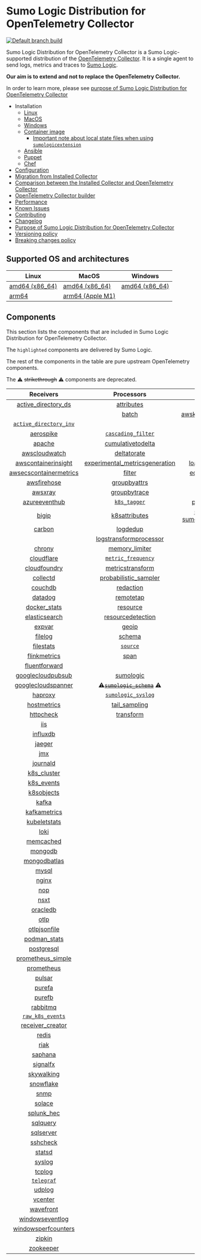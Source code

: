 # Sumo Logic Distribution for OpenTelemetry Collector

[![Default branch build](https://github.com/SumoLogic/sumologic-otel-collector/actions/workflows/dev_builds.yml/badge.svg)](https://github.com/SumoLogic/sumologic-otel-collector/actions/workflows/dev_builds.yml)

Sumo Logic Distribution for OpenTelemetry Collector is a Sumo Logic-supported distribution of the [OpenTelemetry Collector][otc_link].
It is a single agent to send logs, metrics and traces to [Sumo Logic][sumologic].

**Our aim is to extend and not to replace the OpenTelemetry Collector.**

In order to learn more, please see [purpose of Sumo Logic Distribution for OpenTelemetry Collector][purpose]

- Installation
  - [Linux][linux_installation]
  - [MacOS][macos_installation]
  - [Windows][windows_installation]
  - [Container image](/docs/installation.md#container-image)
    - [Important note about local state files when using `sumologicextension`](/docs/installation.md#important-note-about-local-state-files-when-using-sumologicextension)
  - [Ansible](/docs/installation.md#ansible)
  - [Puppet](/docs/installation.md#puppet)
  - [Chef](/docs/installation.md#chef)
- [Configuration](docs/configuration.md)
- [Migration from Installed Collector](docs/migration.md)
- [Comparison between the Installed Collector and OpenTelemetry Collector](docs/comparison.md)
- [OpenTelemetry Collector builder](./otelcolbuilder/README.md)
- [Performance]
- [Known Issues]
- [Contributing](./CONTRIBUTING.md)
- [Changelog](./CHANGELOG.md)
- [Purpose of Sumo Logic Distribution for OpenTelemetry Collector][purpose]
- [Versioning policy][versioning]
- [Breaking changes policy][breaking]

## Supported OS and architectures

| Linux                         | MacOS                         | Windows                     |
| ----------------------------- | ----------------------------- | --------------------------- |
| [amd64 (x86_64)][linux_amd64] | [amd64 (x86_64)][mac_amd64]   | [amd64 (x86_64)][win_amd64] |
| [arm64][linux_arm64]          | [arm64 (Apple M1)][mac_arm64] |                             |

## Components

This section lists the components that are included in Sumo Logic Distribution for OpenTelemetry Collector.

The `highlighted` components are delivered by Sumo Logic.

The rest of the components in the table are pure upstream OpenTelemetry components.

The ⚠️ ~~strikethrough~~ ⚠️ components are deprecated.

|                        Receivers                         |                          Processors                          |               Exporters                |                 Extensions                  |             Connectors              |
| :------------------------------------------------------: | :----------------------------------------------------------: | :------------------------------------: | :-----------------------------------------: | :---------------------------------: |
|     [active_directory_ds][activedirectorydsreceiver]     |              [attributes][attributesprocessor]               |         [awss3][awss3exporter]         |       [asapclient][asapauthextension]       |     [forward][forwardconnector]     |
|                                                          |                   [batch][batchprocessor]                    |          [awskinesisexporter]          |                                             |                                     |
|   [`active_directory_inv`][activedirectoryinvreceiver]   |                                                              |        [carbon][carbonexporter]        |                 [awsproxy]                  |       [count][countconnector]       |
|              [aerospike][aerospikereceiver]              |        [`cascading_filter`][cascadingfilterprocessor]        |         [debug][debugexporter]         |       [basicauth][basicauthextension]       |  [exceptions][exceptionsconnector]  |
|                 [apache][apachereceiver]                 |       [cumulativetodelta][cumulativetodeltaprocessor]        |          [file][fileexporter]          | [bearertokenauth][bearertokenauthextension] |    [failover][failoverconnector]    |
|          [awscloudwatch][awscloudwatchreceiver]          |             [deltatorate][deltatorateprocessor]              |         [kafka][kafkaexporter]         |           [db_storage][dbstorage]           |  [roundrobin][roundrobinconnector]  |
|    [awscontainerinsight][awscontainerinsightreceiver]    | [experimental_metricsgeneration][metricsgenerationprocessor] | [loadbalancing][loadbalancingexporter] |      [docker_observer][dockerobserver]      |     [routing][routingconnector]     |
| [awsecscontainermetrics][awsecscontainermetricsreceiver] |                  [filter][filterprocessor]                   |      [ecs_observer][ecsobserver]       |    [servicegraph][servicegraphconnector]    |                                     |
|            [awsfirehose][awsfirehosereceiver]            |            [groupbyattrs][groupbyattrsprocessor]             |          [otlp][otlpexporter]          |    [ecs_task_observer][ecstaskobserver]     | [spanmetrics][spanmetricsconnector] |
|                [awsxray][awsxrayreceiver]                |            [groupbytrace][groupbytraceprocessor]             |      [otlphttp][otlphttpexporter]      |         [file_storage][filestorage]         |                                     |
|          [azureeventhub][azureeventhubreceiver]          |                 [`k8s_tagger`][k8sprocessor]                 |    [prometheus][prometheusexporter]    |   [headerssetter][headerssetterextension]   |                                     |
|                  [bigip][bigipreceiver]                  |           [k8sattributes][k8sattributesprocessor]            |    [sumologic] [sumologicexporter]     |    [health_check][healthcheckextension]     |                                     |
|                 [carbon][carbonreceiver]                 |                [logdedup][logdedupprocessor]                 |        [syslog][syslogexporter]        |        [host_observer][hostobserver]        |                                     |
|                                                          |       [logstransformprocessor][logstransformprocessor]       |                                        |                                             |                                     |
|                 [chrony][chronyreceiver]                 |           [memory_limiter][memorylimiterprocessor]           |           [nop][nopexporter]           |       [http_forwarder][httpforwarder]       |                                     |
|             [cloudflare][cloudflarereceiver]             |        [`metric_frequency`][metricfrequencyprocessor]        |                                        |           [jaegerremotesampling]            |                                     |
|           [cloudfoundry][cloudfoundryreceiver]           |        [metricstransform][metricstransformprocessor]         |                                        |         [k8s_observer][k8sobserver]         |                                     |
|               [collectd][collectdreceiver]               |    [probabilistic_sampler][probabilisticsamplerprocessor]    |                                        |                                             |                                     |
|                [couchdb][couchdbreceiver]                |               [redaction][redactionprocessor]                |                                        |  [oauth2client][oauth2clientauthextension]  |                                     |
|                [datadog][datadogreceiver]                |               [remotetap][remotetapprocessor]                |                                        |          [oidc][oidcauthextension]          |                                     |
|           [docker_stats][dockerstatsreceiver]            |                [resource][resourceprocessor]                 |                                        |           [pprof][pprofextension]           |                                     |
|          [elasticsearch][elasticsearchreceiver]          |       [resourcedetection][resourcedetectionprocessor]        |                                        |       [sigv4auth][sigv4authextension]       |                                     |
|                 [expvar][expvarreceiver]                 |                 [geoip][geoipprocessor]                  |                                        |      [`sumologic`][sumologicextension]      |                                     |
|                [filelog][filelogreceiver]                |                  [schema][schemaprocessor]                   |                                        |          [zpages][zpagesextension]          |                                     |
|              [filestats][filestatsreceiver]              |                 [`source`][sourceprocessor]                  |                                        |                                             |                                     |
|           [flinkmetrics][flinkmetricsreceiver]           |                    [span][spanprocessor]                     |                                        |                                             |                                     |
|          [fluentforward][fluentforwardreceiver]          |                                                              |                                        |                                             |                                     |
|      [googlecloudpubsub][googlecloudpubsubreceiver]      |               [sumologic][sumologicprocessor]                |                                        |                                             |                                     |
|     [googlecloudspanner][googlecloudspannerreceiver]     |   ⚠️~~[`sumologic_schema`][sumologicschemaprocessor]~~ ⚠️    |                                        |                                             |                                     |
|                [haproxy][haproxyreceiver]                |        [`sumologic_syslog`][sumologicsyslogprocessor]        |                                        |                                             |                                     |
|            [hostmetrics][hostmetricsreceiver]            |            [tail_sampling][tailsamplingprocessor]            |                                        |                                             |                                     |
|              [httpcheck][httpcheckreceiver]              |               [transform][transformprocessor]                |                                        |                                             |                                     |
|                    [iis][iisreceiver]                        |                                       |                                        |                                             |                                     |
|               [influxdb][influxdbreceiver]               |                                                              |                                        |                                             |                                     |
|                 [jaeger][jaegerreceiver]                 |                                                              |                                        |                                             |                                     |
|                    [jmx][jmxreceiver]                    |                                                              |                                        |                                             |                                     |
|               [journald][journaldreceiver]               |                                                              |                                        |                                             |                                     |
|            [k8s_cluster][k8sclusterreceiver]             |                                                              |                                        |                                             |                                     |
|             [k8s_events][k8seventsreceiver]              |                                                              |                                        |                                             |                                     |
|             [k8sobjects][k8sobjectsreceiver]             |                                                              |                                        |                                             |                                     |
|                  [kafka][kafkareceiver]                  |                                                              |                                        |                                             |                                     |
|           [kafkametrics][kafkametricsreceiver]           |                                                              |                                        |                                             |                                     |
|           [kubeletstats][kubeletstatsreceiver]           |                                                              |                                        |                                             |                                     |
|                   [loki][lokireceiver]                   |                                                              |                                        |                                             |                                     |
|              [memcached][memcachedreceiver]              |                                                              |                                        |                                             |                                     |
|                [mongodb][mongodbreceiver]                |                                                              |                                        |                                             |                                     |
|           [mongodbatlas][mongodbatlasreceiver]           |                                                              |                                        |                                             |                                     |
|                  [mysql][mysqlreceiver]                  |                                                              |                                        |                                             |                                     |
|                  [nginx][nginxreceiver]                  |                                                              |                                        |                                             |                                     |
|                    [nop][nopreceiver]                    |                                                              |                                        |                                             |                                     |
|                   [nsxt][nsxtreceiver]                   |                                                              |                                        |                                             |                                     |
|               [oracledb][oracledbreceiver]               |                                                              |                                        |                                             |                                     |
|                   [otlp][otlpreceiver]                   |                                                              |                                        |                                             |                                     |
|           [otlpjsonfile][otlpjsonfilereceiver]           |                                                              |                                        |                                             |                                     |
|              [podman_stats][podmanreceiver]              |                                                              |                                        |                                             |                                     |
|             [postgresql][postgresqlreceiver]             |                                                              |                                        |                                             |                                     |
|      [prometheus_simple][simpleprometheusreceiver]       |                                                              |                                        |                                             |                                     |
|             [prometheus][prometheusreceiver]             |                                                              |                                        |                                             |                                     |
|                 [pulsar][pulsarreceiver]                 |                                                              |                                        |                                             |                                     |
|                 [purefa][purefareceiver]                 |                                                              |                                        |                                             |                                     |
|                 [purefb][purefbreceiver]                 |                                                              |                                        |                                             |                                     |
|               [rabbitmq][rabbitmqreceiver]               |                                                              |                                        |                                             |                                     |
|         [`raw_k8s_events`][rawk8seventsreceiver]         |                                                              |                                        |                                             |                                     |
|           [receiver_creator][receivercreator]            |                                                              |                                        |                                             |                                     |
|                  [redis][redisreceiver]                  |                                                              |                                        |                                             |                                     |
|                   [riak][riakreceiver]                   |                                                              |                                        |                                             |                                     |
|                [saphana][saphanareceiver]                |                                                              |                                        |                                             |                                     |
|               [signalfx][signalfxreceiver]               |                                                              |                                        |                                             |                                     |
|             [skywalking][skywalkingreceiver]             |                                                              |                                        |                                             |                                     |
|              [snowflake][snowflakereceiver]              |                                                              |                                        |                                             |                                     |
|                   [snmp][snmpreceiver]                   |                                                              |                                        |                                             |                                     |
|                 [solace][solacereceiver]                 |                                                              |                                        |                                             |                                     |
|             [splunk_hec][splunkhecreceiver]              |                                                              |                                        |                                             |                                     |
|               [sqlquery][sqlqueryreceiver]               |                                                              |                                        |                                             |                                     |
|              [sqlserver][sqlserverreceiver]              |                                                              |                                        |                                             |                                     |
|               [sshcheck][sshcheckreceiver]               |                                                              |                                        |                                             |                                     |
|                 [statsd][statsdreceiver]                 |                                                              |                                        |                                             |                                     |
|                 [syslog][syslogreceiver]                 |                                                              |                                        |                                             |                                     |
|                 [tcplog][tcplogreceiver]                 |                                                              |                                        |                                             |                                     |
|              [`telegraf`][telegrafreceiver]              |                                                              |                                        |                                             |                                     |
|                 [udplog][udplogreceiver]                 |                                                              |                                        |                                             |                                     |
|                [vcenter][vcenterreceiver]                |                                                              |                                        |                                             |                                     |
|              [wavefront][wavefrontreceiver]              |                                                              |                                        |                                             |                                     |
|        [windowseventlog][windowseventlogreceiver]        |                                                              |                                        |                                             |                                     |
|    [windowsperfcounters][windowsperfcountersreceiver]    |                                                              |                                        |                                             |                                     |
|                 [zipkin][zipkinreceiver]                 |                                                              |                                        |                                             |                                     |
|              [zookeeper][zookeeperreceiver]              |                                                              |                                        |                                             |                                     |

[otc_link]: https://github.com/open-telemetry/opentelemetry-collector
[sumologic]: https://www.sumologic.com
[linux_installation]: https://help.sumologic.com/docs/send-data/opentelemetry-collector/install-collector-linux/
[macos_installation]: https://help.sumologic.com/docs/send-data/opentelemetry-collector/install-collector-macos/
[windows_installation]: https://help.sumologic.com/docs/send-data/opentelemetry-collector/install-collector-windows/
[performance]: https://help.sumologic.com/docs/send-data/opentelemetry-collector/#performance
[known issues]: https://help.sumologic.com/docs/send-data/opentelemetry-collector/troubleshooting-faq/#known-issues
[purpose]: https://help.sumologic.com/docs/send-data/opentelemetry-collector/sumo-logic-opentelemetry-vs-opentelemetry-upstream-relationship/
[versioning]: https://help.sumologic.com/docs/send-data/opentelemetry-collector/sumo-logic-opentelemetry-vs-opentelemetry-upstream-relationship/#versioning-policy
[breaking]: https://help.sumologic.com/docs/send-data/opentelemetry-collector/sumo-logic-opentelemetry-vs-opentelemetry-upstream-relationship/#versioning-policy
[linux_amd64]: ./docs/installation.md#linux-on-amd64-x86-64
[linux_arm64]: ./docs/installation.md#linux-on-arm64
[mac_amd64]: ./docs/installation.md#macos-on-amd64-x86-64
[mac_arm64]: ./docs/installation.md#macos-on-arm64-apple-m1-x86-64
[win_amd64]: ./docs/installation.md#windows
[activedirectorydsreceiver]: https://github.com/open-telemetry/opentelemetry-collector-contrib/tree/v0.136.0/receiver/activedirectorydsreceiver
[activedirectoryinvreceiver]: ./pkg/receiver/activedirectoryinvreceiver
[aerospikereceiver]: https://github.com/open-telemetry/opentelemetry-collector-contrib/tree/v0.136.0/receiver/aerospikereceiver
[apachereceiver]: https://github.com/open-telemetry/opentelemetry-collector-contrib/tree/v0.136.0/receiver/apachereceiver
[awscloudwatchreceiver]: https://github.com/open-telemetry/opentelemetry-collector-contrib/tree/v0.136.0/receiver/awscloudwatchreceiver
[awscontainerinsightreceiver]: https://github.com/open-telemetry/opentelemetry-collector-contrib/tree/v0.136.0/receiver/awscontainerinsightreceiver
[awsecscontainermetricsreceiver]: https://github.com/open-telemetry/opentelemetry-collector-contrib/tree/v0.136.0/receiver/awsecscontainermetricsreceiver
[awsfirehosereceiver]: https://github.com/open-telemetry/opentelemetry-collector-contrib/tree/v0.136.0/receiver/awsfirehosereceiver
[awsxrayreceiver]: https://github.com/open-telemetry/opentelemetry-collector-contrib/tree/v0.136.0/receiver/awsxrayreceiver
[azureeventhubreceiver]: https://github.com/open-telemetry/opentelemetry-collector-contrib/tree/v0.136.0/receiver/azureeventhubreceiver
[bigipreceiver]: https://github.com/open-telemetry/opentelemetry-collector-contrib/tree/v0.136.0/receiver/bigipreceiver
[carbonreceiver]: https://github.com/open-telemetry/opentelemetry-collector-contrib/tree/v0.136.0/receiver/carbonreceiver
[chronyreceiver]: https://github.com/open-telemetry/opentelemetry-collector-contrib/tree/v0.136.0/receiver/chronyreceiver
[cloudfoundryreceiver]: https://github.com/open-telemetry/opentelemetry-collector-contrib/tree/v0.136.0/receiver/cloudfoundryreceiver
[cloudflarereceiver]: https://github.com/open-telemetry/opentelemetry-collector-contrib/tree/v0.136.0/receiver/cloudflarereceiver
[collectdreceiver]: https://github.com/open-telemetry/opentelemetry-collector-contrib/tree/v0.136.0/receiver/collectdreceiver
[couchdbreceiver]: https://github.com/open-telemetry/opentelemetry-collector-contrib/tree/v0.136.0/receiver/couchdbreceiver
[datadogreceiver]: https://github.com/open-telemetry/opentelemetry-collector-contrib/tree/v0.136.0/receiver/datadogreceiver
[dockerstatsreceiver]: https://github.com/open-telemetry/opentelemetry-collector-contrib/tree/v0.136.0/receiver/dockerstatsreceiver
[elasticsearchreceiver]: https://github.com/open-telemetry/opentelemetry-collector-contrib/tree/v0.136.0/receiver/elasticsearchreceiver
[expvarreceiver]: https://github.com/open-telemetry/opentelemetry-collector-contrib/tree/v0.136.0/receiver/expvarreceiver
[filelogreceiver]: https://github.com/open-telemetry/opentelemetry-collector-contrib/tree/v0.136.0/receiver/filelogreceiver
[filestatsreceiver]: https://github.com/open-telemetry/opentelemetry-collector-contrib/tree/v0.136.0/receiver/filestatsreceiver
[flinkmetricsreceiver]: https://github.com/open-telemetry/opentelemetry-collector-contrib/tree/v0.136.0/receiver/flinkmetricsreceiver
[fluentforwardreceiver]: https://github.com/open-telemetry/opentelemetry-collector-contrib/tree/v0.136.0/receiver/fluentforwardreceiver
[googlecloudpubsubreceiver]: https://github.com/open-telemetry/opentelemetry-collector-contrib/tree/v0.136.0/receiver/googlecloudpubsubreceiver
[googlecloudspannerreceiver]: https://github.com/open-telemetry/opentelemetry-collector-contrib/tree/v0.136.0/receiver/googlecloudspannerreceiver
[haproxyreceiver]: https://github.com/open-telemetry/opentelemetry-collector-contrib/tree/v0.136.0/receiver/haproxyreceiver
[hostmetricsreceiver]: https://github.com/open-telemetry/opentelemetry-collector-contrib/tree/v0.136.0/receiver/hostmetricsreceiver
[httpcheckreceiver]: https://github.com/open-telemetry/opentelemetry-collector-contrib/tree/v0.136.0/receiver/httpcheckreceiver
[iisreceiver]: https://github.com/open-telemetry/opentelemetry-collector-contrib/tree/v0.136.0/receiver/iisreceiver
[influxdbreceiver]: https://github.com/open-telemetry/opentelemetry-collector-contrib/tree/v0.136.0/receiver/influxdbreceiver
[jaegerreceiver]: https://github.com/open-telemetry/opentelemetry-collector-contrib/tree/v0.136.0/receiver/jaegerreceiver
[jmxreceiver]: https://github.com/open-telemetry/opentelemetry-collector-contrib/tree/v0.136.0/receiver/jmxreceiver
[journaldreceiver]: https://github.com/open-telemetry/opentelemetry-collector-contrib/tree/v0.136.0/receiver/journaldreceiver
[k8sclusterreceiver]: https://github.com/open-telemetry/opentelemetry-collector-contrib/tree/v0.136.0/receiver/k8sclusterreceiver
[k8seventsreceiver]: https://github.com/open-telemetry/opentelemetry-collector-contrib/tree/v0.136.0/receiver/k8seventsreceiver
[k8sobjectsreceiver]: https://github.com/open-telemetry/opentelemetry-collector-contrib/tree/v0.136.0/receiver/k8sobjectsreceiver
[kafkareceiver]: https://github.com/open-telemetry/opentelemetry-collector-contrib/tree/v0.136.0/receiver/kafkareceiver
[kafkametricsreceiver]: https://github.com/open-telemetry/opentelemetry-collector-contrib/tree/v0.136.0/receiver/kafkametricsreceiver
[kubeletstatsreceiver]: https://github.com/open-telemetry/opentelemetry-collector-contrib/tree/v0.136.0/receiver/kubeletstatsreceiver
[lokireceiver]: https://github.com/open-telemetry/opentelemetry-collector-contrib/tree/v0.136.0/receiver/lokireceiver
[memcachedreceiver]: https://github.com/open-telemetry/opentelemetry-collector-contrib/tree/v0.136.0/receiver/memcachedreceiver
[mongodbreceiver]: https://github.com/open-telemetry/opentelemetry-collector-contrib/tree/v0.136.0/receiver/mongodbreceiver
[mongodbatlasreceiver]: https://github.com/open-telemetry/opentelemetry-collector-contrib/tree/v0.136.0/receiver/mongodbatlasreceiver
[mysqlreceiver]: https://github.com/open-telemetry/opentelemetry-collector-contrib/tree/v0.136.0/receiver/mysqlreceiver
[nginxreceiver]: https://github.com/open-telemetry/opentelemetry-collector-contrib/tree/v0.136.0/receiver/nginxreceiver
[nopreceiver]: https://github.com/open-telemetry/opentelemetry-collector/tree/v0.136.0/receiver/nopreceiver
[nsxtreceiver]: https://github.com/open-telemetry/opentelemetry-collector-contrib/tree/v0.136.0/receiver/nsxtreceiver
[oracledbreceiver]: https://github.com/open-telemetry/opentelemetry-collector-contrib/tree/v0.136.0/receiver/oracledbreceiver
[otlpreceiver]: https://github.com/open-telemetry/opentelemetry-collector/tree/v0.136.0/receiver/otlpreceiver
[otlpjsonfilereceiver]: https://github.com/open-telemetry/opentelemetry-collector-contrib/tree/v0.136.0/receiver/otlpjsonfilereceiver
[podmanreceiver]: https://github.com/open-telemetry/opentelemetry-collector-contrib/tree/v0.136.0/receiver/podmanreceiver
[postgresqlreceiver]: https://github.com/open-telemetry/opentelemetry-collector-contrib/tree/v0.136.0/receiver/postgresqlreceiver
[simpleprometheusreceiver]: https://github.com/open-telemetry/opentelemetry-collector-contrib/tree/v0.136.0/receiver/simpleprometheusreceiver
[prometheusreceiver]: https://github.com/open-telemetry/opentelemetry-collector-contrib/tree/v0.136.0/receiver/prometheusreceiver
[pulsarreceiver]: https://github.com/open-telemetry/opentelemetry-collector-contrib/tree/v0.136.0/receiver/pulsarreceiver
[purefareceiver]: https://github.com/open-telemetry/opentelemetry-collector-contrib/tree/v0.136.0/receiver/purefareceiver
[purefbreceiver]: https://github.com/open-telemetry/opentelemetry-collector-contrib/tree/v0.136.0/receiver/purefbreceiver
[rabbitmqreceiver]: https://github.com/open-telemetry/opentelemetry-collector-contrib/tree/v0.136.0/receiver/rabbitmqreceiver
[rawk8seventsreceiver]: ./pkg/receiver/rawk8seventsreceiver
[receivercreator]: https://github.com/open-telemetry/opentelemetry-collector-contrib/tree/v0.136.0/receiver/receivercreator
[redisreceiver]: https://github.com/open-telemetry/opentelemetry-collector-contrib/tree/v0.136.0/receiver/redisreceiver
[riakreceiver]: https://github.com/open-telemetry/opentelemetry-collector-contrib/tree/v0.136.0/receiver/riakreceiver
[saphanareceiver]: https://github.com/open-telemetry/opentelemetry-collector-contrib/tree/v0.136.0/receiver/saphanareceiver
[signalfxreceiver]: https://github.com/open-telemetry/opentelemetry-collector-contrib/tree/v0.136.0/receiver/signalfxreceiver
[skywalkingreceiver]: https://github.com/open-telemetry/opentelemetry-collector-contrib/tree/v0.136.0/receiver/skywalkingreceiver
[snmpreceiver]: https://github.com/open-telemetry/opentelemetry-collector-contrib/tree/v0.136.0/receiver/snmpreceiver
[snowflakereceiver]: https://github.com/open-telemetry/opentelemetry-collector-contrib/tree/v0.136.0/receiver/snowflakereceiver
[solacereceiver]: https://github.com/open-telemetry/opentelemetry-collector-contrib/tree/v0.136.0/receiver/solacereceiver
[splunkhecreceiver]: https://github.com/open-telemetry/opentelemetry-collector-contrib/tree/v0.136.0/receiver/splunkhecreceiver
[sqlqueryreceiver]: https://github.com/open-telemetry/opentelemetry-collector-contrib/tree/v0.136.0/receiver/sqlqueryreceiver
[sqlserverreceiver]: https://github.com/open-telemetry/opentelemetry-collector-contrib/tree/v0.136.0/receiver/sqlserverreceiver
[sshcheckreceiver]: https://github.com/open-telemetry/opentelemetry-collector-contrib/tree/v0.136.0/receiver/sshcheckreceiver
[statsdreceiver]: https://github.com/open-telemetry/opentelemetry-collector-contrib/tree/v0.136.0/receiver/statsdreceiver
[syslogreceiver]: https://github.com/open-telemetry/opentelemetry-collector-contrib/tree/v0.136.0/receiver/syslogreceiver
[tcplogreceiver]: https://github.com/open-telemetry/opentelemetry-collector-contrib/tree/v0.136.0/receiver/tcplogreceiver
[telegrafreceiver]: ./pkg/receiver/telegrafreceiver
[udplogreceiver]: https://github.com/open-telemetry/opentelemetry-collector-contrib/tree/v0.136.0/receiver/udplogreceiver
[vcenterreceiver]: https://github.com/open-telemetry/opentelemetry-collector-contrib/tree/v0.136.0/receiver/vcenterreceiver
[wavefrontreceiver]: https://github.com/open-telemetry/opentelemetry-collector-contrib/tree/v0.136.0/receiver/wavefrontreceiver
[windowseventlogreceiver]: https://github.com/open-telemetry/opentelemetry-collector-contrib/tree/v0.136.0/receiver/windowseventlogreceiver
[windowsperfcountersreceiver]: https://github.com/open-telemetry/opentelemetry-collector-contrib/tree/v0.136.0/receiver/windowsperfcountersreceiver
[zipkinreceiver]: https://github.com/open-telemetry/opentelemetry-collector-contrib/tree/v0.136.0/receiver/zipkinreceiver
[zookeeperreceiver]: https://github.com/open-telemetry/opentelemetry-collector-contrib/tree/v0.136.0/receiver/zookeeperreceiver
[attributesprocessor]: https://github.com/open-telemetry/opentelemetry-collector-contrib/tree/v0.136.0/processor/attributesprocessor
[batchprocessor]: https://github.com/open-telemetry/opentelemetry-collector/tree/v0.136.0/processor/batchprocessor
[cascadingfilterprocessor]: ./pkg/processor/cascadingfilterprocessor
[cumulativetodeltaprocessor]: https://github.com/open-telemetry/opentelemetry-collector-contrib/tree/v0.136.0/processor/cumulativetodeltaprocessor
[deltatorateprocessor]: https://github.com/open-telemetry/opentelemetry-collector-contrib/tree/v0.136.0/processor/deltatorateprocessor
[metricsgenerationprocessor]: https://github.com/open-telemetry/opentelemetry-collector-contrib/tree/v0.136.0/processor/metricsgenerationprocessor
[filterprocessor]: https://github.com/open-telemetry/opentelemetry-collector-contrib/tree/v0.136.0/processor/filterprocessor
[groupbyattrsprocessor]: https://github.com/open-telemetry/opentelemetry-collector-contrib/tree/v0.136.0/processor/groupbyattrsprocessor
[groupbytraceprocessor]: https://github.com/open-telemetry/opentelemetry-collector-contrib/tree/v0.136.0/processor/groupbytraceprocessor
[k8sprocessor]: ./pkg/processor/k8sprocessor
[k8sattributesprocessor]: https://github.com/open-telemetry/opentelemetry-collector-contrib/tree/v0.136.0/processor/k8sattributesprocessor
[logdedupprocessor]: https://github.com/open-telemetry/opentelemetry-collector-contrib/tree/v0.136.0/processor/logdedupprocessor
[logstransformprocessor]: https://github.com/open-telemetry/opentelemetry-collector-contrib/tree/v0.136.0/processor/logstransformprocessor
[memorylimiterprocessor]: https://github.com/open-telemetry/opentelemetry-collector/tree/v0.136.0/processor/memorylimiterprocessor
[metricfrequencyprocessor]: ./pkg/processor/metricfrequencyprocessor
[metricstransformprocessor]: https://github.com/open-telemetry/opentelemetry-collector-contrib/tree/v0.136.0/processor/metricstransformprocessor
[probabilisticsamplerprocessor]: https://github.com/open-telemetry/opentelemetry-collector-contrib/tree/v0.136.0/processor/probabilisticsamplerprocessor
[redactionprocessor]: https://github.com/open-telemetry/opentelemetry-collector-contrib/tree/v0.136.0/processor/redactionprocessor
[remotetapprocessor]: https://github.com/open-telemetry/opentelemetry-collector-contrib/tree/v0.136.0/processor/remotetapprocessor
[resourceprocessor]: https://github.com/open-telemetry/opentelemetry-collector-contrib/tree/v0.136.0/processor/resourceprocessor
[resourcedetectionprocessor]: https://github.com/open-telemetry/opentelemetry-collector-contrib/tree/v0.136.0/processor/resourcedetectionprocessor
[schemaprocessor]: https://github.com/open-telemetry/opentelemetry-collector-contrib/tree/v0.136.0/processor/schemaprocessor
[sourceprocessor]: ./pkg/processor/sourceprocessor
[spanprocessor]: https://github.com/open-telemetry/opentelemetry-collector-contrib/tree/v0.136.0/processor/spanprocessor
[sumologicprocessor]: https://github.com/open-telemetry/opentelemetry-collector-contrib/tree/v0.136.0/processor/sumologicprocessor
[sumologicschemaprocessor]: ./pkg/processor/sumologicschemaprocessor
[sumologicsyslogprocessor]: ./pkg/processor/sumologicsyslogprocessor
[tailsamplingprocessor]: https://github.com/open-telemetry/opentelemetry-collector-contrib/tree/v0.136.0/processor/tailsamplingprocessor
[transformprocessor]: https://github.com/open-telemetry/opentelemetry-collector-contrib/tree/v0.136.0/processor/transformprocessor
[awss3exporter]: https://github.com/open-telemetry/opentelemetry-collector-contrib/tree/v0.136.0/exporter/awss3exporter
[awskinesisexporter]: https://github.com/open-telemetry/opentelemetry-collector-contrib/tree/v0.136.0/exporter/awskinesisexporter
[carbonexporter]: https://github.com/open-telemetry/opentelemetry-collector-contrib/tree/v0.136.0/exporter/carbonexporter
[debugexporter]: https://github.com/open-telemetry/opentelemetry-collector/tree/v0.136.0/exporter/debugexporter
[fileexporter]: https://github.com/open-telemetry/opentelemetry-collector-contrib/tree/v0.136.0/exporter/fileexporter
[kafkaexporter]: https://github.com/open-telemetry/opentelemetry-collector-contrib/tree/v0.136.0/exporter/kafkaexporter
[loadbalancingexporter]: https://github.com/open-telemetry/opentelemetry-collector-contrib/tree/v0.136.0/exporter/loadbalancingexporter
[nopexporter]: https://github.com/open-telemetry/opentelemetry-collector/tree/v0.136.0/exporter/nopexporter
[otlpexporter]: https://github.com/open-telemetry/opentelemetry-collector/tree/v0.136.0/exporter/otlpexporter
[otlphttpexporter]: https://github.com/open-telemetry/opentelemetry-collector/tree/v0.136.0/exporter/otlphttpexporter
[prometheusexporter]: https://github.com/open-telemetry/opentelemetry-collector-contrib/tree/v0.136.0/exporter/prometheusexporter
[sumologicexporter]: https://github.com/open-telemetry/opentelemetry-collector-contrib/tree/v0.136.0/exporter/sumologicexporter
[syslogexporter]: https://github.com/open-telemetry/opentelemetry-collector-contrib/tree/v0.136.0/exporter/syslogexporter
[asapauthextension]: https://github.com/open-telemetry/opentelemetry-collector-contrib/tree/v0.136.0/extension/asapauthextension
[awsproxy]: https://github.com/open-telemetry/opentelemetry-collector-contrib/tree/v0.136.0/extension/awsproxy
[basicauthextension]: https://github.com/open-telemetry/opentelemetry-collector-contrib/tree/v0.136.0/extension/basicauthextension
[bearertokenauthextension]: https://github.com/open-telemetry/opentelemetry-collector-contrib/tree/v0.136.0/extension/bearertokenauthextension
[dbstorage]: https://github.com/open-telemetry/opentelemetry-collector-contrib/tree/v0.136.0/extension/storage/dbstorage
[dockerobserver]: https://github.com/open-telemetry/opentelemetry-collector-contrib/tree/v0.136.0/extension/observer/dockerobserver
[ecsobserver]: https://github.com/open-telemetry/opentelemetry-collector-contrib/tree/v0.136.0/extension/observer/ecsobserver
[ecstaskobserver]: https://github.com/open-telemetry/opentelemetry-collector-contrib/tree/v0.136.0/extension/observer/ecstaskobserver
[filestorage]: https://github.com/open-telemetry/opentelemetry-collector-contrib/tree/v0.136.0/extension/storage/filestorage
[headerssetterextension]: https://github.com/open-telemetry/opentelemetry-collector-contrib/tree/v0.136.0/extension/headerssetterextension
[healthcheckextension]: https://github.com/open-telemetry/opentelemetry-collector-contrib/tree/v0.136.0/extension/healthcheckextension
[hostobserver]: https://github.com/open-telemetry/opentelemetry-collector-contrib/tree/v0.136.0/extension/observer/hostobserver
[httpforwarder]: https://github.com/open-telemetry/opentelemetry-collector-contrib/tree/v0.136.0/extension/httpforwarderextension
[jaegerremotesampling]: https://github.com/open-telemetry/opentelemetry-collector-contrib/tree/v0.136.0/extension/jaegerremotesampling
[k8sobserver]: https://github.com/open-telemetry/opentelemetry-collector-contrib/tree/v0.136.0/extension/observer/k8sobserver
[oauth2clientauthextension]: https://github.com/open-telemetry/opentelemetry-collector-contrib/tree/v0.136.0/extension/oauth2clientauthextension
[oidcauthextension]: https://github.com/open-telemetry/opentelemetry-collector-contrib/tree/v0.136.0/extension/oidcauthextension
[pprofextension]: https://github.com/open-telemetry/opentelemetry-collector-contrib/tree/v0.136.0/extension/pprofextension
[sigv4authextension]: https://github.com/open-telemetry/opentelemetry-collector-contrib/tree/v0.136.0/extension/sigv4authextension
[sumologicextension]: https://github.com/open-telemetry/opentelemetry-collector-contrib/tree/v0.136.0/extension/sumologicextension
[zpagesextension]: https://github.com/open-telemetry/opentelemetry-collector/tree/v0.136.0/extension/zpagesextension
[forwardconnector]: https://github.com/open-telemetry/opentelemetry-collector/tree/v0.136.0/connector/forwardconnector
[countconnector]: https://github.com/open-telemetry/opentelemetry-collector-contrib/tree/v0.136.0/connector/countconnector
[failoverconnector]: https://github.com/open-telemetry/opentelemetry-collector-contrib/tree/v0.136.0/connector/failoverconnector
[exceptionsconnector]: https://github.com/open-telemetry/opentelemetry-collector-contrib/tree/v0.136.0/connector/exceptionsconnector
[roundrobinconnector]: https://github.com/open-telemetry/opentelemetry-collector-contrib/tree/v0.136.0/connector/roundrobinconnector
[routingconnector]: https://github.com/open-telemetry/opentelemetry-collector-contrib/tree/v0.136.0/connector/routingconnector
[servicegraphconnector]: https://github.com/open-telemetry/opentelemetry-collector-contrib/tree/v0.136.0/connector/servicegraphconnector
[spanmetricsconnector]: https://github.com/open-telemetry/opentelemetry-collector-contrib/tree/v0.136.0/connector/spanmetricsconnector
[geoipprocessor]: https://github.com/open-telemetry/opentelemetry-collector-contrib/tree/v0.136.0/processor/geoipprocessor
